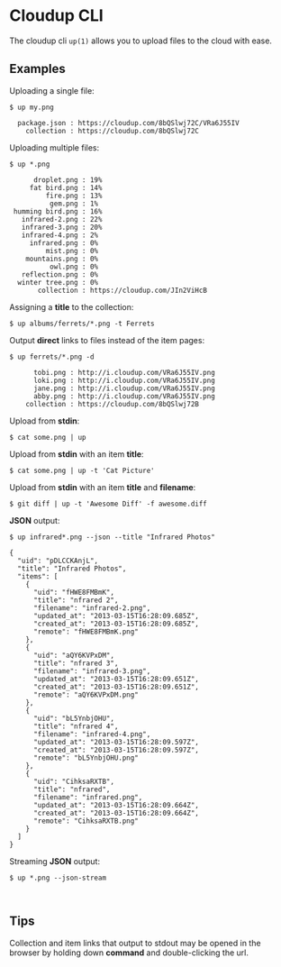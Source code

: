 
# Cloudup CLI

  The cloudup cli `up(1)` allows you to upload files to the cloud with ease.

## Examples

  Uploading a single file:

```
$ up my.png

  package.json : https://cloudup.com/8bQSlwj72C/VRa6J55IV
    collection : https://cloudup.com/8bQSlwj72C

```

  Uploading multiple files:

```
$ up *.png

      droplet.png : 19%
     fat bird.png : 14%
         fire.png : 13%
          gem.png : 1%
 humming bird.png : 16%
   infrared-2.png : 22%
   infrared-3.png : 20%
   infrared-4.png : 2%
     infrared.png : 0%
         mist.png : 0%
    mountains.png : 0%
          owl.png : 0%
   reflection.png : 0%
  winter tree.png : 0%
       collection : https://cloudup.com/JIn2ViHcB

```

  Assigning a __title__ to the collection:

```
$ up albums/ferrets/*.png -t Ferrets
```

  Output __direct__ links to files instead of the item pages:

```
$ up ferrets/*.png -d

      tobi.png : http://i.cloudup.com/VRa6J55IV.png
      loki.png : http://i.cloudup.com/VRa6J55IV.png
      jane.png : http://i.cloudup.com/VRa6J55IV.png
      abby.png : http://i.cloudup.com/VRa6J55IV.png
    collection : https://cloudup.com/8bQSlwj72B

```

  Upload from __stdin__:

```
$ cat some.png | up
```


  Upload from __stdin__ with an item __title__:

```
$ cat some.png | up -t 'Cat Picture'
```


  Upload from __stdin__ with an item __title__ and __filename__:

```
$ git diff | up -t 'Awesome Diff' -f awesome.diff
```

  __JSON__ output:

```
$ up infrared*.png --json --title "Infrared Photos"

{
  "uid": "pDLCCKAnjL",
  "title": "Infrared Photos",
  "items": [
    {
      "uid": "fHWE8FMBmK",
      "title": "nfrared 2",
      "filename": "infrared-2.png",
      "updated_at": "2013-03-15T16:28:09.685Z",
      "created_at": "2013-03-15T16:28:09.685Z",
      "remote": "fHWE8FMBmK.png"
    },
    {
      "uid": "aQY6KVPxDM",
      "title": "nfrared 3",
      "filename": "infrared-3.png",
      "updated_at": "2013-03-15T16:28:09.651Z",
      "created_at": "2013-03-15T16:28:09.651Z",
      "remote": "aQY6KVPxDM.png"
    },
    {
      "uid": "bL5YnbjOHU",
      "title": "nfrared 4",
      "filename": "infrared-4.png",
      "updated_at": "2013-03-15T16:28:09.597Z",
      "created_at": "2013-03-15T16:28:09.597Z",
      "remote": "bL5YnbjOHU.png"
    },
    {
      "uid": "CihksaRXTB",
      "title": "nfrared",
      "filename": "infrared.png",
      "updated_at": "2013-03-15T16:28:09.664Z",
      "created_at": "2013-03-15T16:28:09.664Z",
      "remote": "CihksaRXTB.png"
    }
  ]
}
```

  Streaming __JSON__ output:

```
$ up *.png --json-stream



```

## Tips

  Collection and item links that output to stdout may be opened
  in the browser by holding down __command__ and double-clicking
  the url.
